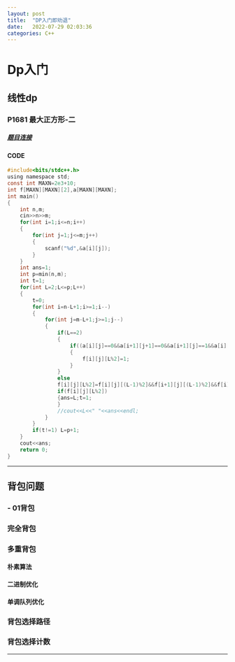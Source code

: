 ```yaml
---
layout: post
title:  "DP入门即劝退"
date:   2022-07-29 02:03:36
categories: C++
---
```

# Dp入门
## 线性dp
### P1681 最大正方形-二
##### [题目连接](https://www.luogu.com.cn/problem/P1681)
#### CODE
```c
#include<bits/stdc++.h>
using namespace std;
const int MAXN=2e3+10;
int f[MAXN][MAXN][2],a[MAXN][MAXN]; 
int main()
{
	int n,m;
	cin>>n>>m;
	for(int i=1;i<=n;i++)
	{
		for(int j=1;j<=m;j++)
		{
			scanf("%d",&a[i][j]);
		}
	}
	int ans=1;
	int p=min(n,m);
	int t=1;
	for(int L=2;L<=p;L++)
	{
		t=0;
		for(int i=n-L+1;i>=1;i--)
		{
			for(int j=m-L+1;j>=1;j--)
			{
				if(L==2)
				{
					if((a[i][j]==0&&a[i+1][j+1]==0&&a[i+1][j]==1&&a[i][j+1]==1)||(a[i][j]==1&&a[i+1][j+1]==1&&a[i+1][j]==0&&a[i][j+1]==0))
					{
						f[i][j][L%2]=1;
					}
				}
				else
				f[i][j][L%2]=f[i][j][(L-1)%2]&&f[i+1][j][(L-1)%2]&&f[i][j+1][(L-1)%2]&&f[i+1][j+1][(L-1)%2];
				if(f[i][j][L%2])
				{ans=L;t=1;
				}
				//cout<<L<<" "<<ans<<endl;
			}
		} 
		if(t!=1) L=p+1;
	}
	cout<<ans;
	return 0;
}

```
 ***
## 背包问题
   ###  - 01背包
   ### 完全背包
   ### 多重背包
   #### 朴素算法
 #### 二进制优化
 #### 单调队列优化
 ### 背包选择路径
 ### 背包选择计数
 ***
